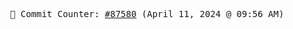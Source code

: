 <p align="center">
    <samp>
        📮 Commit Counter: <a href="https://github.com/Javascript-void0/Javascript-void0/commits/main">#87580</a> (April 11, 2024 @ 09:56 AM)
    </samp>
</p>